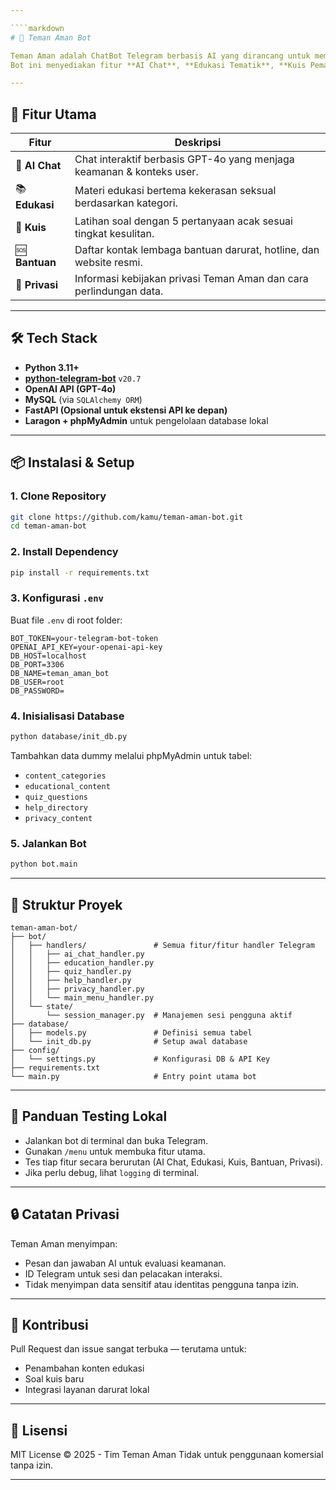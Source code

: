 ```yaml
---

````markdown
# 🤖 Teman Aman Bot

Teman Aman adalah ChatBot Telegram berbasis AI yang dirancang untuk membantu anak muda memahami isu kekerasan seksual secara aman, edukatif, dan interaktif.  
Bot ini menyediakan fitur **AI Chat**, **Edukasi Tematik**, **Kuis Pemahaman**, dan informasi **Bantuan Darurat** & **Privasi Pengguna**.

---
```


## 🚀 Fitur Utama

| Fitur        | Deskripsi                                                                 |
|--------------|---------------------------------------------------------------------------|
| 💬 **AI Chat**      | Chat interaktif berbasis GPT-4o yang menjaga keamanan & konteks user.   |
| 📚 **Edukasi**      | Materi edukasi bertema kekerasan seksual berdasarkan kategori.         |
| 📝 **Kuis**         | Latihan soal dengan 5 pertanyaan acak sesuai tingkat kesulitan.        |
| 🆘 **Bantuan**      | Daftar kontak lembaga bantuan darurat, hotline, dan website resmi.     |
| 🔐 **Privasi**      | Informasi kebijakan privasi Teman Aman dan cara perlindungan data.     |

---

## 🛠️ Tech Stack

- **Python 3.11+**
- **[python-telegram-bot](https://docs.python-telegram-bot.org/en/stable/)** `v20.7`
- **OpenAI API (GPT-4o)**
- **MySQL** (via `SQLAlchemy ORM`)
- **FastAPI (Opsional untuk ekstensi API ke depan)**
- **Laragon + phpMyAdmin** untuk pengelolaan database lokal

---

## 📦 Instalasi & Setup

### 1. Clone Repository

```bash
git clone https://github.com/kamu/teman-aman-bot.git
cd teman-aman-bot
````

### 2. Install Dependency

```bash
pip install -r requirements.txt
```

### 3. Konfigurasi `.env`

Buat file `.env` di root folder:

```
BOT_TOKEN=your-telegram-bot-token
OPENAI_API_KEY=your-openai-api-key
DB_HOST=localhost
DB_PORT=3306
DB_NAME=teman_aman_bot
DB_USER=root
DB_PASSWORD=
```

### 4. Inisialisasi Database

```bash
python database/init_db.py
```

Tambahkan data dummy melalui phpMyAdmin untuk tabel:

* `content_categories`
* `educational_content`
* `quiz_questions`
* `help_directory`
* `privacy_content`

### 5. Jalankan Bot

```bash
python bot.main
```

---

## 🧠 Struktur Proyek

```
teman-aman-bot/
├── bot/
│   ├── handlers/               # Semua fitur/fitur handler Telegram
│   │   ├── ai_chat_handler.py
│   │   ├── education_handler.py
│   │   ├── quiz_handler.py
│   │   ├── help_handler.py
│   │   ├── privacy_handler.py
│   │   └── main_menu_handler.py
│   └── state/
│       └── session_manager.py  # Manajemen sesi pengguna aktif
├── database/
│   ├── models.py               # Definisi semua tabel
│   └── init_db.py              # Setup awal database
├── config/
│   └── settings.py             # Konfigurasi DB & API Key
├── requirements.txt
└── main.py                     # Entry point utama bot
```

---

## 🧪 Panduan Testing Lokal

* Jalankan bot di terminal dan buka Telegram.
* Gunakan `/menu` untuk membuka fitur utama.
* Tes tiap fitur secara berurutan (AI Chat, Edukasi, Kuis, Bantuan, Privasi).
* Jika perlu debug, lihat `logging` di terminal.

---

## 🔒 Catatan Privasi

Teman Aman menyimpan:

* Pesan dan jawaban AI untuk evaluasi keamanan.
* ID Telegram untuk sesi dan pelacakan interaksi.
* Tidak menyimpan data sensitif atau identitas pengguna tanpa izin.

---

## 👥 Kontribusi

Pull Request dan issue sangat terbuka — terutama untuk:

* Penambahan konten edukasi
* Soal kuis baru
* Integrasi layanan darurat lokal

---

## 🧾 Lisensi

MIT License © 2025 - Tim Teman Aman
Tidak untuk penggunaan komersial tanpa izin.

---
